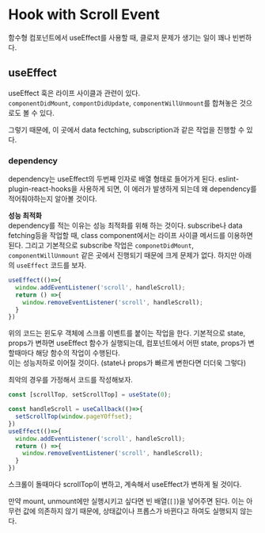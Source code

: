# Hook with Scroll Event

함수형 컴포넌트에서 useEffect를 사용할 때, 클로저 문제가 생기는 일이 꽤나 빈번하다.

## useEffect

useEffect 훅은 라이프 사이클과 관련이 있다.  
`componentDidMount`, `compontDidUpdate`, `componentWillUnmount`를 합쳐놓은 것으로도 볼 수 있다.

그렇기 때문에, 이 곳에서 data fectching, subscription과 같은 작업을 진행할 수 있다.

### dependency

dependency는 useEffect의 두번째 인자로 배열 형태로 들어가게 된다.
eslint-plugin-react-hooks을 사용하게 되면, 이 에러가 발생하게 되는데 왜 dependency를 적어줘야하는지 알아볼 것이다. 

**성능 최적화**  
dependency를 적는 이유는 성능 최적화를 위해 하는 것이다. 
subscribe나 data fetching등을 작업할 때, class component에서는 라이프 사이클 메서드를 이용하면 된다.
그리고 기본적으로 subscribe 작업은 `componetDidMount`, `componentWillUnmount` 같은 곳에서 진행되기 때문에 크게 문제가 없다. 하지만 아래의 `useEffect` 코드를 보자.

```js
useEffect(()=>{
  window.addEventListener('scroll', handleScroll);
  return () =>{
    window.removeEventListener('scroll', handleScroll);
  }
})
```
위의 코드는 윈도우 객체에 스크롤 이벤트를 붙이는 작업을 한다. 기본적으로 state, props가 변하면 useEffect 함수가 실행되는데, 컴포넌트에서 어떤 state, props가 변할때마다 해당 함수의 작업이 수행된다.  
이는 성능저하로 이어질 것이다. (state나 props가 빠르게 변한다면 더더욱 그렇다)

최악의 경우를 가정해서 코드를 작성해보자.

```js
const [scrollTop, setScrollTop] = useState(0);

const handleScroll = useCallback(()=>{
  setScrollTop(window.pageYOffset);
}) 
useEffect(()=>{
  window.addEventListener('scroll', handleScroll);
  return () =>{
    window.removeEventListener('scroll', handleScroll);
  }
})
```
스크롤이 돌때마다 scrollTop이 변하고, 계속해서 useEffect가 변하게 될 것이다.  

만약 mount, unmount에만 실행시키고 싶다면 빈 배열(`[]`)을 넣어주면 된다. 이는 아무런 값에 의존하지 않기 때문에, 상태값이나 프롭스가 바뀐다고 하여도 실행되지 않는다.



